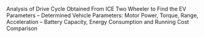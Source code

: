 Analysis of Drive Cycle Obtained From ICE Two Wheeler to Find the EV Parameters
– Determined Vehicle Parameters: Motor Power, Torque, Range, Acceleration 
– Battery Capacity, Energy Consumption and Running Cost Comparison
